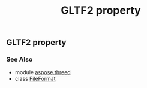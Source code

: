 ﻿---
title: GLTF2 property
second_title: Aspose.3D for Python via .NET API References
description: 
type: docs
weight: 290
url: /python-net/aspose.threed/fileformat/gltf2/
is_root: false
---

## GLTF2 property


### See Also
* module [aspose.threed](../../)
* class [FileFormat](/3d/python-net/aspose.threed/fileformat)
